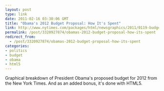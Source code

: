 ```yaml
---
layout: post
type: link
date: 2011-02-16 03:30:06 GMT
title: "Obama's 2012 Budget Proposal: How It's Spent"
link: http://www.nytimes.com/packages/html/newsgraphics/2011/0119-budget/index.html
permalink: /post/3320927874/obamas-2012-budget-proposal-how-its-spent
redirect_from: 
  - /post/3320927874/obamas-2012-budget-proposal-how-its-spent
categories:
- politics
- budget
- obama
- html5
---
```

Graphical breakdown of President Obama's proposed budget for 2012 from the New York Times. And as an added bonus, it's done with HTML5.